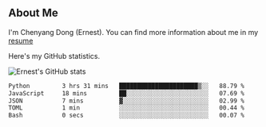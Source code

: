## About Me

I'm Chenyang Dong (Ernest). You can find more information about me in my [resume](https://github.com/ernestDong/resume)

Here's my GitHub statistics.

![Ernest's GitHub stats](https://github-readme-stats.vercel.app/api?username=ErnestDong&show_icons=true?count_private=true)

<!--START_SECTION:waka-->

```txt
Python         3 hrs 31 mins   ██████████████████████▒░░   88.79 %
JavaScript     18 mins         ██░░░░░░░░░░░░░░░░░░░░░░░   07.69 %
JSON           7 mins          ▓░░░░░░░░░░░░░░░░░░░░░░░░   02.99 %
TOML           1 min           ░░░░░░░░░░░░░░░░░░░░░░░░░   00.44 %
Bash           0 secs          ░░░░░░░░░░░░░░░░░░░░░░░░░   00.07 %
```

<!--END_SECTION:waka-->
